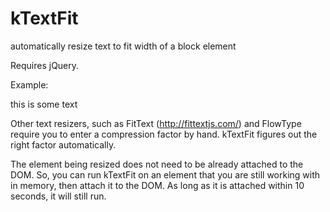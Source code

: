 # kTextFit
automatically resize text to fit width of a block element

Requires jQuery.

Example:
<div id="wrapper">this is some text</div>
<script>$('#wrapper').kTextFit();</script>

Other text resizers, such as FitText (http://fittextjs.com/) and FlowType require you to enter a compression factor by hand. kTextFit figures out the right factor automatically.

The element being resized does not need to be already attached to the DOM. So, you can run kTextFit on an element that you are still working with in memory, then attach it to the DOM. As long as it is attached within 10 seconds, it will still run.

